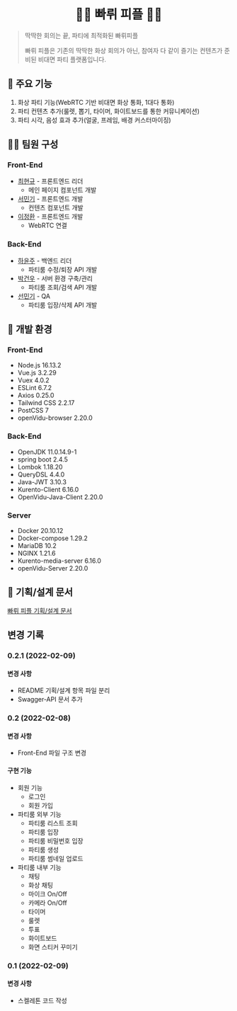 <h1 align="center">🎉🎉 빠뤼 피플 🎉🎉</h1>

> 딱딱한 회의는 끝, 파티에 최적화된 빠뤼피플
>
> 빠뤼 피플은 기존의 딱딱한 화상 회의가 아닌, 참여자 다 같이 즐기는 컨텐츠가 준비된 비대면 파티 플랫폼입니다.

## 📌 주요 기능
1. 화상 파티 기능(WebRTC 기반 비대면 화상 통화, 1대다 통화)
2. 파티 컨텐츠 추가(룰렛, 뽑기, 타이머, 화이트보드를 통한 커뮤니케이션)
3. 파티 시각, 음성 효과 추가(얼굴, 프레임, 배경 커스터마이징)



## 👩‍💻 팀원 구성

### Front-End

* [최현규](https://lab.ssafy.com/choifrance) - 프론트엔드 리더
  * 메인 페이지 컴포넌트 개발
* [서민기](https://lab.ssafy.com/zcvn12345) - 프론트엔드 개발
  * 컨텐츠 컴포넌트 개발
* [이정환](https://lab.ssafy.com/ready2start) - 프론트엔드 개발
  * WebRTC 연결

### Back-End

* [하윤주](https://lab.ssafy.com/hayj04) - 백엔드 리더
  * 파티룸 수정/퇴장 API 개발
* [박건우](https://lab.ssafy.com/hggygw77) - 서버 환경 구축/관리
  * 파티룸 조회/검색 API 개발
* [선민기](https://lab.ssafy.com/suns1502) - QA
  * 파티룸 입장/삭제 API 개발
  
  

## 🌱 개발 환경

### Front-End

* Node.js 16.13.2
* Vue.js 3.2.29
* Vuex 4.0.2
* ESLint 6.7.2
* Axios 0.25.0
* Tailwind CSS 2.2.17
* PostCSS 7
* openVidu-browser 2.20.0

### Back-End

* OpenJDK 11.0.14.9-1
* spring boot 2.4.5
* Lombok 1.18.20
* QueryDSL 4.4.0
* Java-JWT 3.10.3
* Kurento-Client 6.16.0
* OpenVidu-Java-Client 2.20.0

### Server

* Docker 20.10.12
* Docker-compose 1.29.2
* MariaDB 10.2
* NGINX 1.21.6
* Kurento-media-server 6.16.0
* openVidu-Server  2.20.0



## 📝 기획/설계 문서

[빠뤼 피플 기획/설계 문서](./result/README.md)



## 변경 기록

### 0.2.1 (2022-02-09)

#### 변경 사항

* README 기획/설계 항목 파일 분리
* Swagger-API 문서 추가



### 0.2 (2022-02-08)

#### 변경 사항

* Front-End 파일 구조 변경

#### 구현 기능

* 회원 기능
  * 로그인
  * 회원 가입
* 파티룸 외부 기능
  * 파티룸 리스트 조회
  * 파티룸 입장
  * 파티룸 비밀번호 입장
  * 파티룸 생성
  * 파티룸 썸네일 업로드
* 파티룸 내부 기능 
  * 채팅
  * 화상 채팅
  * 마이크 On/Off
  * 카메라 On/Off
  * 타이머
  * 룰렛
  * 투표
  * 화이트보드
  * 화면 스티커 꾸미기



### 0.1 (2022-02-09)

#### 변경 사항

* 스켈레톤 코드 작성
